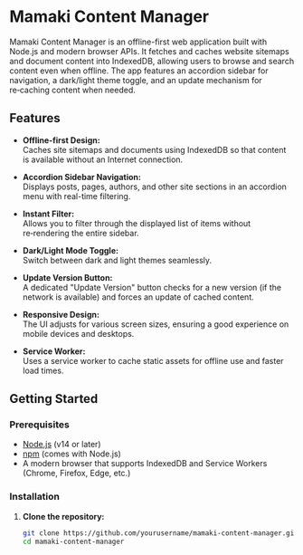 # Mamaki Content Manager

Mamaki Content Manager is an offline-first web application built with Node.js and modern browser APIs. It fetches and caches website sitemaps and document content into IndexedDB, allowing users to browse and search content even when offline. The app features an accordion sidebar for navigation, a dark/light theme toggle, and an update mechanism for re‑caching content when needed.

## Features

- **Offline-first Design:**  
  Caches site sitemaps and documents using IndexedDB so that content is available without an Internet connection.

- **Accordion Sidebar Navigation:**  
  Displays posts, pages, authors, and other site sections in an accordion menu with real-time filtering.

- **Instant Filter:**  
  Allows you to filter through the displayed list of items without re‑rendering the entire sidebar.

- **Dark/Light Mode Toggle:**  
  Switch between dark and light themes seamlessly.

- **Update Version Button:**  
  A dedicated "Update Version" button checks for a new version (if the network is available) and forces an update of cached content.

- **Responsive Design:**  
  The UI adjusts for various screen sizes, ensuring a good experience on mobile devices and desktops.

- **Service Worker:**  
  Uses a service worker to cache static assets for offline use and faster load times.

## Getting Started

### Prerequisites

- [Node.js](https://nodejs.org/) (v14 or later)
- [npm](https://www.npmjs.com/) (comes with Node.js)
- A modern browser that supports IndexedDB and Service Workers (Chrome, Firefox, Edge, etc.)

### Installation

1. **Clone the repository:**

   ```bash
   git clone https://github.com/yourusername/mamaki-content-manager.git
   cd mamaki-content-manager
